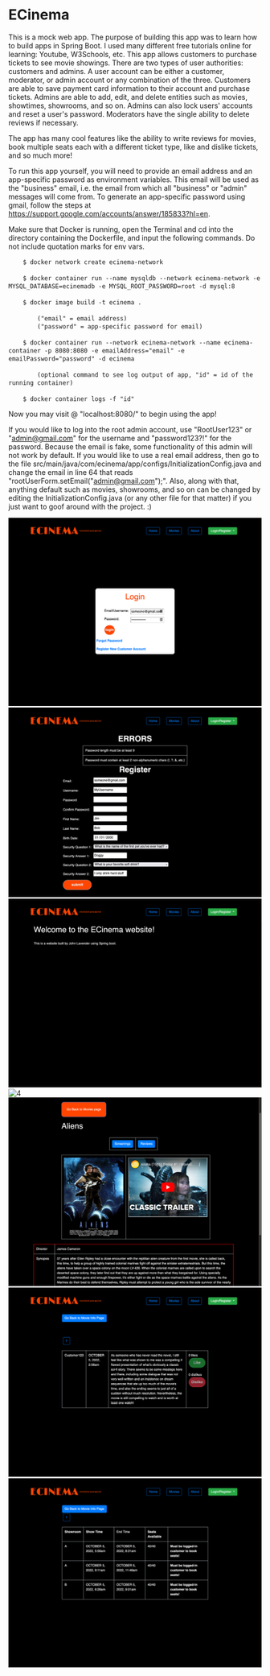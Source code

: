 # ECinema

This is a mock web app. The purpose of building this app was to learn how to build apps in Spring Boot. I used many different free tutorials online for learning: Youtube, W3Schools, etc. This app allows customers to purchase tickets to see movie showings. There are two types of user authorities: customers and admins. A user account can be either a customer, moderator, or admin account or any combination of the three. Customers are able to save payment card information to their account and purchase tickets. Admins are able to add, edit, and delete entities such as movies, showtimes, showrooms, and so on. Admins can also lock users' accounts and reset a user's password. Moderators have the single ability to delete reviews if necessary.

The app has many cool features like the ability to write reviews for movies, book multiple seats each with a different ticket type, like and dislike tickets, and so much more!

To run this app yourself, you will need to provide an email address and an app-specific password as environment variables. This email will be used as the "business" email, i.e. the email from which all "business" or "admin" messages will come from. To generate an app-specific password using gmail, follow the steps at https://support.google.com/accounts/answer/185833?hl=en.

Make sure that Docker is running, open the Terminal and cd into the directory containing the Dockerfile, and input the following commands. Do not include quotation marks for env vars.

        $ docker network create ecinema-network

        $ docker container run --name mysqldb --network ecinema-network -e MYSQL_DATABASE=ecinemadb -e MYSQL_ROOT_PASSWORD=root -d mysql:8

        $ docker image build -t ecinema .

            ("email" = email address)
            ("password" = app-specific password for email)

        $ docker container run --network ecinema-network --name ecinema-container -p 8080:8080 -e emailAddress="email" -e emailPassword="password" -d ecinema

            (optional command to see log output of app, "id" = id of the running container)

        $ docker container logs -f "id"

Now you may visit @ "localhost:8080/" to begin using the app!

If you would like to log into the root admin account, use "RootUser123" or "admin@gmail.com" for the username and "password123?!" for the password. Because the email is fake, some functionality of this admin will not work by default. If you would like to use a real email address, then go to the file src/main/java/com/ecinema/app/configs/InitializationConfig.java and change the email in line 64 that reads "rootUserForm.setEmail("admin@gmail.com");". Also, along with that, anything default such as movies, showrooms, and so on can be changed by editing the InitializationConfig.java (or any other file for that matter) if you just want to goof around with the project. :)

![1](img/1.png?raw=true "1")
![2](img/2.png?raw=true "2")
![3](img/3.png?raw=true "3")
![4](img/4.png?raw=true "4")
![5](img/5.png?raw=true "5")
![6](img/6.png?raw=true "6")
![7](img/7.png?raw=true "7")
